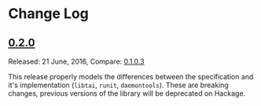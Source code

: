 # Change Log

## [0.2.0](https://github.com/kim/tai64/tree/0.2.0)
Released: 21 June, 2016, Compare: [0.1.0.3](https://github.com/kim/tai64/compare/0.1.0.3...0.2.0)

This release properly models the differences between the specification and it's
implementation (`libtai`, `runit`, `daemontools`). These are breaking changes,
previous versions of the library will be deprecated on Hackage.
